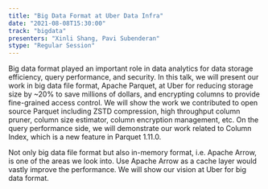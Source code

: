 ```yaml
---
title: "Big Data Format at Uber Data Infra"
date: "2021-08-08T15:30:00" 
track: "bigdata"
presenters: "Xinli Shang, Pavi Subenderan"
stype: "Regular Session"
---
```

Big data format played an important role in data analytics for data storage efficiency, query performance, and security. In this talk, we will present our work in big data file format, Apache Parquet, at Uber for reducing storage size by ~20% to save millions of dollars, and encrypting columns to provide fine-grained access control. We will show the work we contributed to open source Parquet including ZSTD compression, high throughput column pruner, column size estimator, column encryption management, etc. On the query performance side, we will demonstrate our work related to Column Index, which is a new feature in Parquet 1.11.0. 
 

 Not only big data file format but also in-memory format, i.e. Apache Arrow, is one of the areas we look into. Use Apache Arrow as a cache layer would vastly improve the performance. We will show our vision at Uber for big data format.